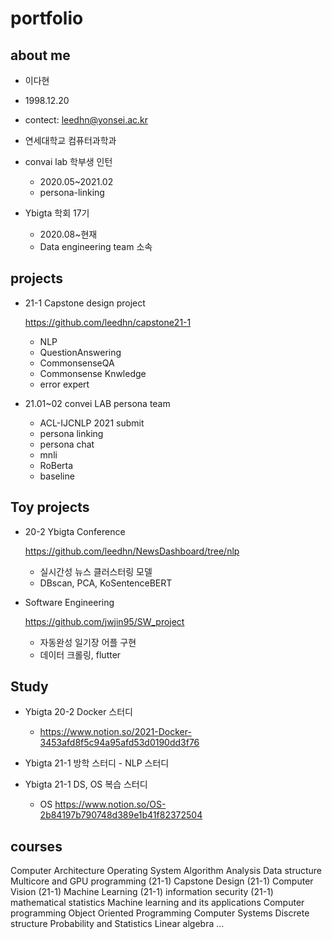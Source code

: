 # portfolio
## about me
+ 이다현
+ 1998.12.20
+ contect: leedhn@yonsei.ac.kr
+ 연세대학교 컴퓨터과학과 

+ convai lab 학부생 인턴
  + 2020.05~2021.02
  + persona-linking 
  
+ Ybigta 학회 17기
  + 2020.08~현재
  + Data engineering team 소속

## projects

+ 21-1 Capstone design project

  https://github.com/leedhn/capstone21-1
  + NLP 
  + QuestionAnswering
  + CommonsenseQA
  + Commonsense Knwledge 
  + error expert
  
+ 21.01~02 convei LAB persona team 

  + ACL-IJCNLP 2021 submit
  + persona linking
  + persona chat
  + mnli
  + RoBerta
  + baseline

## Toy projects  

+ 20-2 Ybigta Conference

  https://github.com/leedhn/NewsDashboard/tree/nlp
  + 실시간성 뉴스 클러스터링 모델 
  + DBscan, PCA, KoSentenceBERT
  
+ Software Engineering 

  https://github.com/jwjin95/SW_project
  + 자동완성 일기장 어플 구현
  + 데이터 크롤링, flutter

## Study

+ Ybigta 20-2 Docker 스터디
  + https://www.notion.so/2021-Docker-3453afd8f5c94a95afd53d0190dd3f76
+ Ybigta 21-1 방학 스터디 - NLP 스터디

+ Ybigta 21-1 DS, OS 복습 스터디
  + OS
    https://www.notion.so/OS-2b84197b790748d389e1b41f82372504
    
## courses
   Computer Architecture
   Operating System
   Algorithm Analysis
   Data structure
   Multicore and GPU programming (21-1)
   Capstone Design (21-1)
   Computer Vision (21-1)
   Machine Learning (21-1)
   information security (21-1)
   mathematical statistics
   Machine learning and its applications
   Computer programming
   Object Oriented Programming
   Computer Systems
   Discrete structure
   Probability and Statistics
   Linear algebra
   ...
